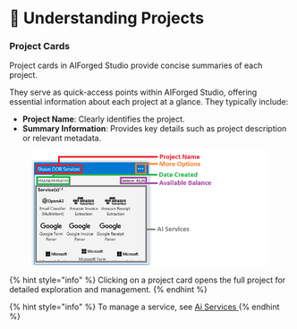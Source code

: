 # 🧠 Understanding Projects

### Project Cards

Project cards in AIForged Studio provide concise summaries of each project.&#x20;

They serve as quick-access points within AIForged Studio, offering essential information about each project at a glance. They typically include:

* **Project Name**: Clearly identifies the project.
* **Summary Information**: Provides key details such as project description or relevant metadata.

<figure><img src="../.gitbook/assets/image (5).png" alt=""><figcaption></figcaption></figure>

{% hint style="info" %}
Clicking on a project card opens the full project for detailed exploration and management.
{% endhint %}

{% hint style="info" %}
To manage a service, see [Ai Services ](../services/)
{% endhint %}
